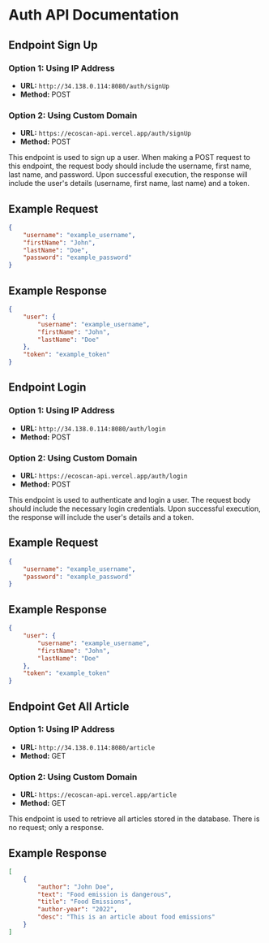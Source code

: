 # Auth API Documentation

## Endpoint Sign Up

### Option 1: Using IP Address

- **URL:** `http://34.138.0.114:8080/auth/signUp`
- **Method:** POST

### Option 2: Using Custom Domain

- **URL:** `https://ecoscan-api.vercel.app/auth/signUp`
- **Method:** POST

This endpoint is used to sign up a user. When making a POST request to this endpoint, the request body should include the username, first name, last name, and password. Upon successful execution, the response will include the user's details (username, first name, last name) and a token.

## Example Request

```json
{
    "username": "example_username",
    "firstName": "John",
    "lastName": "Doe",
    "password": "example_password"
}
```

## Example Response
```json 
{
    "user": {
        "username": "example_username",
        "firstName": "John",
        "lastName": "Doe"
    },
    "token": "example_token"
}
```
## Endpoint Login

### Option 1: Using IP Address

- **URL:** `http://34.138.0.114:8080/auth/login`
- **Method:** POST

### Option 2: Using Custom Domain

- **URL:** `https://ecoscan-api.vercel.app/auth/login`
- **Method:** POST

This endpoint is used to authenticate and login a user. The request body should include the necessary login credentials. Upon successful execution, the response will include the user's details and a token.

## Example Request

```json
{
    "username": "example_username",
    "password": "example_password"
}
```

## Example Response
```json 
{
    "user": {
        "username": "example_username",
        "firstName": "John",
        "lastName": "Doe"
    },
    "token": "example_token"
}
```
## Endpoint Get All Article

### Option 1: Using IP Address

- **URL:** `http://34.138.0.114:8080/article`
- **Method:** GET

### Option 2: Using Custom Domain

- **URL:** `https://ecoscan-api.vercel.app/article`
- **Method:** GET

This endpoint is used to retrieve all articles stored in the database. There is no request; only a response.

## Example Response
```json 
[
    {
        "author": "John Doe",
        "text": "Food emission is dangerous",
        "title": "Food Emissions",
        "author-year": "2022",
        "desc": "This is an article about food emissions"
    }
]
```
